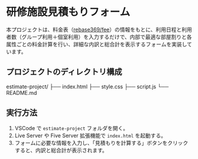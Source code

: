 # 研修施設見積もりフォーム

本プロジェクトは、料金表（[rebase369/fee](https://rebase369.com/fee/)）の情報をもとに、利用日程と利用者数（グループ利用＋個室利用）を入力するだけで、内部で最適な部屋割りと各属性ごとの料金計算を行い、詳細な内訳と総合計を表示するフォームを実装しています。


## プロジェクトのディレクトリ構成
estimate-project/
├── index.html
├── style.css
├── script.js
└── README.md


## 実行方法

1. VSCode で `estimate-project` フォルダを開く。
2. Live Server や Five Server 拡張機能で `index.html` を起動する。
3. フォームに必要な情報を入力し、「見積もりを計算する」ボタンをクリックすると、内訳と総合計が表示されます。

